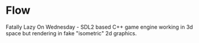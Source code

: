 # Flow
Fatally Lazy On Wednesday - SDL2 based C++ game engine working in 3d space but rendering in fake "isometric" 2d graphics.
